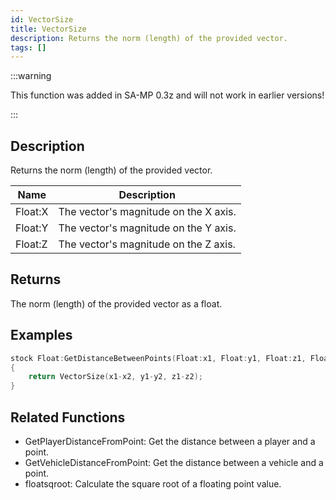 ```yaml
---
id: VectorSize
title: VectorSize
description: Returns the norm (length) of the provided vector.
tags: []
---
```


:::warning

This function was added in SA-MP 0.3z and will not work in earlier versions!

:::

## Description

Returns the norm (length) of the provided vector.

| Name    | Description                           |
| ------- | ------------------------------------- |
| Float:X | The vector's magnitude on the X axis. |
| Float:Y | The vector's magnitude on the Y axis. |
| Float:Z | The vector's magnitude on the Z axis. |

## Returns

The norm (length) of the provided vector as a float.

## Examples

```c
stock Float:GetDistanceBetweenPoints(Float:x1, Float:y1, Float:z1, Float:x2, Float:y2, Float:z2)
{
    return VectorSize(x1-x2, y1-y2, z1-z2);
}
```

## Related Functions

- GetPlayerDistanceFromPoint: Get the distance between a player and a point.
- GetVehicleDistanceFromPoint: Get the distance between a vehicle and a point.
- floatsqroot: Calculate the square root of a floating point value.
